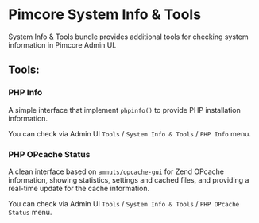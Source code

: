# Pimcore System Info & Tools
System Info & Tools bundle provides additional tools for checking system information in Pimcore Admin UI.

## Tools:

### PHP Info
A simple interface that implement `phpinfo()` to provide PHP installation information.

You can check via Admin UI `Tools` / `System Info & Tools` / `PHP Info` menu.

### PHP OPcache Status
A clean interface based on [`amnuts/opcache-gui`](https://github.com/amnuts/opcache-gui) for 
Zend OPcache information, showing statistics, settings and cached files, and providing a real-time update 
for the cache information.

You can check via Admin UI `Tools` / `System Info & Tools` / `PHP OPcache Status` menu.
